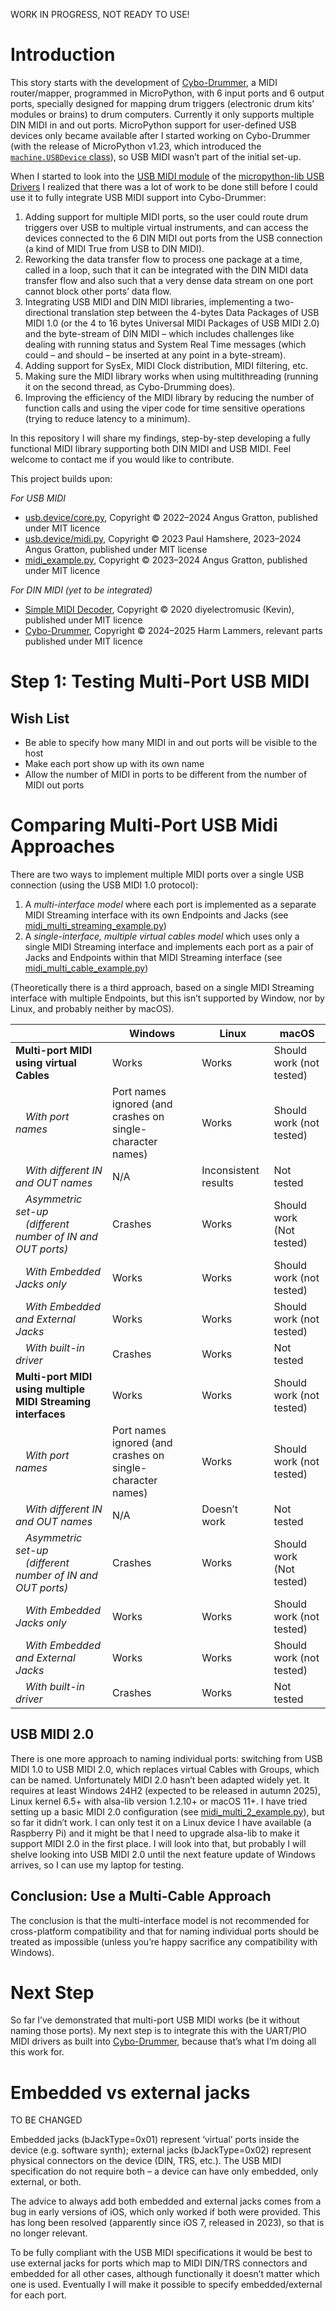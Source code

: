 WORK IN PROGRESS, NOT READY TO USE!

# Introduction

This story starts with the development of [Cybo-Drummer](https://github.com/HLammers/cybo-drummer), a MIDI router/mapper, programmed in MicroPython, with 6 input ports and 6 output ports, specially designed for mapping drum triggers (electronic drum kits&rsquo; modules or brains) to drum computers. Currently it only supports multiple DIN MIDI in and out ports. MicroPython support for user-defined USB devices only became available after I started working on Cybo-Drummer (with the release of MicroPython v1.23, which introduced the [`machine.USBDevice` class](https://docs.micropython.org/en/latest/library/machine.USBDevice.html)), so USB MIDI wasn&rsquo;t part of the initial set-up.

When I started to look into the [USB MIDI module](https://github.com/micropython/micropython-lib/blob/master/micropython/usb/usb-device-midi/usb/device/midi.py) of the [micropython-lib USB Drivers](https://github.com/micropython/micropython-lib/tree/master/micropython/usb) I realized that there was a lot of work to be done still before I could use it to fully integrate USB MIDI support into Cybo-Drummer:
1. Adding support for multiple MIDI ports, so the user could route drum triggers over USB to multiple virtual instruments, and can access the devices connected to the 6 DIN MIDI out ports from the USB connection (a kind of MIDI True from USB to DIN MIDI).
2. Reworking the data transfer flow to process one package at a time, called in a loop, such that it can be integrated with the DIN MIDI data transfer flow and also such that a very dense data stream on one port cannot block other ports&rsquo; data flow.
3. Integrating USB MIDI and DIN MIDI libraries, implementing a two-directional translation step between the 4-bytes Data Packages of USB MIDI 1.0 (or the 4 to 16 bytes Universal MIDI Packages of USB MIDI 2.0) and the byte-stream of DIN MIDI &ndash; which includes challenges like dealing with running status and System Real Time messages (which could &ndash; and should &ndash; be inserted at any point in a byte-stream).
4. Adding support for SysEx, MIDI Clock distribution, MIDI filtering, etc.
5. Making sure the MIDI library works when using multithreading (running it on the second thread, as Cybo-Drumming does).
6. Improving the efficiency of the MIDI library by reducing the number of function calls and using the viper code for time sensitive operations (trying to reduce latency to a minimum).

In this repository I will share my findings, step-by-step developing a fully functional MIDI library supporting both DIN MIDI and USB MIDI. Feel welcome to contact me if you would like to contribute.

This project builds upon:

*For USB MIDI*

* [usb.device/core.py](https://github.com/micropython/micropython-lib/blob/master/micropython/usb/usb-device/usb/device/core.py), Copyright &copy; 2022&ndash;2024 Angus Gratton, published under MIT licence
* [usb.device/midi.py](https://github.com/micropython/micropython-lib/blob/master/micropython/usb/usb-device-midi/usb/device/midi.py), Copyright &copy; 2023 Paul Hamshere, 2023&ndash;2024 Angus Gratton, published under MIT license
* [midi_example.py](https://github.com/micropython/micropython-lib/blob/master/micropython/usb/examples/device/midi_example.py), Copyright &copy; 2023&ndash;2024 Angus Gratton, published under MIT licence

*For DIN MIDI (yet to be integrated)*

* [Simple MIDI Decoder](https://github.com/diyelectromusic/sdemp/blob/main/src/SDEMP/Micropython/SimpleMIDIDecoder.py), Copyright &copy; 2020 diyelectromusic (Kevin), published under MIT licence
* [Cybo-Drummer](https://github.com/HLammers/cybo-drummer), Copyright &copy; 2024&ndash;2025 Harm Lammers, relevant parts published under MIT licence

# Step 1: Testing Multi-Port USB MIDI

## Wish List

* Be able to specify how many MIDI in and out ports will be visible to the host
* Make each port show up with its own name
* Allow the number of MIDI in ports to be different from the number of MIDI out ports

# Comparing Multi-Port USB Midi Approaches

There are two ways to implement multiple MIDI ports over a single USB connection (using the USB MIDI 1.0 protocol):

1. A *multi-interface model* where each port is implemented as a separate MIDI Streaming interface with its own Endpoints and Jacks (see [midi_multi_streaming_example.py](/midi_multi_streaming_example.py))
2. A *single-interface, multiple virtual cables model* which uses only a single MIDI Streaming interface and implements each port as a pair of Jacks and Endpoints within that MIDI Streaming interface (see [midi_multi_cable_example.py](/midi_multi_cable_example.py))

(Theoretically there is a third approach, based on a single MIDI Streaming interface with multiple Endpoints, but this isn&rsquo;t supported by Window, nor by Linux, and probably neither by macOS).

||Windows|Linux|macOS|
|-|-|-|-|
|<b>Multi-port MIDI using virtual Cables</b>|Works|Works|Should work (not tested)|
|<i>&emsp;With port names</i>|Port names ignored (and crashes on single-character names)|Works|Should work (not tested)|
|<i>&emsp;With different IN and OUT names</i>|N/A|Inconsistent results|Not tested|
|<i>&emsp;Asymmetric set-up<br/>&emsp;(different number of IN and OUT ports)</i>|Crashes|Works|Should work (Not tested)|
|<i>&emsp;With Embedded Jacks only</i>|Works|Works|Should work (not tested)|
|<i>&emsp;With Embedded and External Jacks</i>|Works|Works|Should work (not tested)|
|<i>&emsp;With built-in driver</i>|Crashes|Works|Not tested|
|<b>Multi-port MIDI using multiple MIDI Streaming interfaces</b>|Works|Works|Should work (not tested)|
|<i>&emsp;With port names</i>|Port names ignored (and crashes on single-character names)|Works|Should work (not tested)|
|<i>&emsp;With different IN and OUT names</i>|N/A|Doesn&rsquo;t work|Not tested|
|<i>&emsp;Asymmetric set-up<br/>&emsp;(different number of IN and OUT ports)</i>|Crashes|Works|Should work (Not tested)|
|<i>&emsp;With Embedded Jacks only</i>|Works|Works|Should work (not tested)|
|<i>&emsp;With Embedded and External Jacks</i>|Works|Works|Should work (not tested)|
|<i>&emsp;With built-in driver</i>|Crashes|Works|Not tested|

## USB MIDI 2.0

There is one more approach to naming individual ports: switching from USB MIDI 1.0 to USB MIDI 2.0, which replaces virtual Cables with Groups, which can be named. Unfortunately MIDI 2.0 hasn&rsquo;t been adapted widely yet. It requires at least Windows 24H2 (expected to be released in autumn 2025), Linux kernel 6.5+ with alsa-lib version 1.2.10+ or macOS 11+. I have tried setting up a basic MIDI 2.0 configuration (see [midi_multi_2_example.py](/midi_multi_2_example.py)), but so far it didn&rsquo;t work. I can only test it on a Linux device I have available (a Raspberry Pi) and it might be that I need to upgrade alsa-lib to make it support MIDI 2.0 in the first place. I will look into that, but probably I will shelve looking into USB MIDI 2.0 until the next feature update of Windows arrives, so I can use my laptop for testing.

## Conclusion: Use a Multi-Cable Approach

The conclusion is that the multi-interface model is not recommended for cross-platform compatibility and that for naming individual ports should be treated as impossible (unless you&rsquo;re happy sacrifice any compatibility with Windows).

# Next Step

So far I&rsquo;ve demonstrated that multi-port USB MIDI works (be it without naming those ports). My next step is to integrate this with the UART/PIO MIDI drivers as built into [Cybo-Drummer](https://github.com/HLammers/cybo-drummer), because that&rsquo;s what I&rsquo;m doing all this work for.

# Embedded vs external jacks

TO BE CHANGED

Embedded jacks (bJackType=0x01) represent &lsquo;virtual&rsquo; ports inside the device (e.g. software synth); external jacks (bJackType=0x02) represent physical connectors on the device (DIN, TRS, etc.). The USB MIDI specification do not require both &ndash; a device can have only embedded, only external, or both.

The advice to always add both embedded and external jacks comes from a bug in early versions of iOS, which only worked if both were provided. This has long been resolved (apparently since iOS 7, released in 2023), so that is no longer relevant.

To be fully compliant with the USB MIDI specifications it would be best to use external jacks for ports which map to MIDI DIN/TRS connectors and embedded for all other cases, although functionally it doesn&rsquo;t matter which one is used. Eventually I will make it possible to specify embedded/external for each port.
